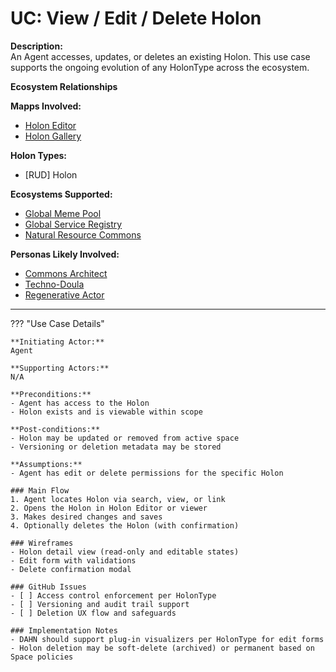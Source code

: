 # UC: View / Edit / Delete Holon

**Description:**  
An Agent accesses, updates, or deletes an existing Holon. This use case supports the ongoing evolution of any HolonType across the ecosystem.

**Ecosystem Relationships**

**Mapps Involved:**
- [Holon Editor](../mapps/holon-editor.md)
- [Holon Gallery](../mapps/holon-gallery.md)

**Holon Types:**
- [RUD] Holon

**Ecosystems Supported:**
- [Global Meme Pool](../ecosystem-activation.md#2-global-meme-pool)
- [Global Service Registry](../ecosystem-activation.md#3-global-service-registry)
- [Natural Resource Commons](../ecosystem-activation.md#5-natural-resource-commons)

**Personas Likely Involved:**
- [Commons Architect](../personas/commons-architect.md)
- [Techno-Doula](../personas/techno-doula.md)
- [Regenerative Actor](../personas/regenerative-actor.md)

---

??? "Use Case Details"

    **Initiating Actor:**  
    Agent

    **Supporting Actors:**  
    N/A

    **Preconditions:**  
    - Agent has access to the Holon  
    - Holon exists and is viewable within scope

    **Post-conditions:**  
    - Holon may be updated or removed from active space  
    - Versioning or deletion metadata may be stored

    **Assumptions:**  
    - Agent has edit or delete permissions for the specific Holon

    ### Main Flow
    1. Agent locates Holon via search, view, or link  
    2. Opens the Holon in Holon Editor or viewer  
    3. Makes desired changes and saves  
    4. Optionally deletes the Holon (with confirmation)

    ### Wireframes
    - Holon detail view (read-only and editable states)  
    - Edit form with validations  
    - Delete confirmation modal

    ### GitHub Issues
    - [ ] Access control enforcement per HolonType  
    - [ ] Versioning and audit trail support  
    - [ ] Deletion UX flow and safeguards

    ### Implementation Notes
    - DAHN should support plug-in visualizers per HolonType for edit forms  
    - Holon deletion may be soft-delete (archived) or permanent based on Space policies